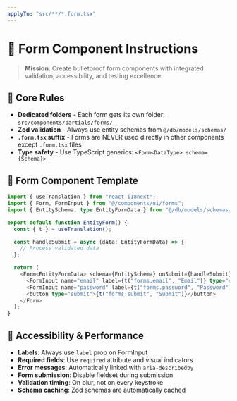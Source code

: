 ```yaml
---
applyTo: "src/**/*.form.tsx"
---
```


# 📝 Form Component Instructions

> **Mission**: Create bulletproof form components with integrated validation, accessibility, and testing excellence

## 📏 Core Rules

- **Dedicated folders** - Each form gets its own folder: `src/components/partials/forms/`
- **Zod validation** - Always use entity schemas from `@/db/models/schemas/`
- **`.form.tsx` suffix** - Forms are NEVER used directly in other components except `.form.tsx` files
- **Type safety** - Use TypeScript generics: `<Form<DataType> schema={Schema}>`

## 🎯 Form Component Template

```typescript
import { useTranslation } from "react-i18next";
import { Form, FormInput } from "@/components/ui/forms";
import { EntitySchema, type EntityFormData } from "@/db/models/schemas/EntityName";

export default function EntityForm() {
  const { t } = useTranslation();

  const handleSubmit = async (data: EntityFormData) => {
    // Process validated data
  };

  return (
    <Form<EntityFormData> schema={EntitySchema} onSubmit={handleSubmit} className="space-y-6">
      <FormInput name="email" label={t("forms.email", "Email")} type="email" required autoComplete="email" />
      <FormInput name="password" label={t("forms.password", "Password")} type="password" required />
      <button type="submit">{t("forms.submit", "Submit")}</button>
    </Form>
  );
}
```

## 🎨 Accessibility & Performance

- **Labels**: Always use `label` prop on FormInput
- **Required fields**: Use `required` attribute and visual indicators  
- **Error messages**: Automatically linked with `aria-describedby`
- **Form submission**: Disable fieldset during submission
- **Validation timing**: On blur, not on every keystroke
- **Schema caching**: Zod schemas are automatically cached
